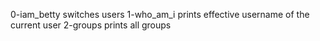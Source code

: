 0-iam_betty switches users
1-who_am_i prints effective username of the current user
2-groups prints all groups
